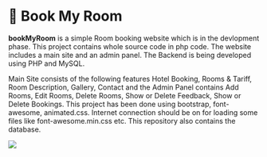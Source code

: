 # 🏡 Book My Room 

<b>bookMyRoom</b> is a simple Room booking website which is in the devlopment phase. This project contains whole source code in php code. The website includes a main site and an admin panel. The Backend is being developed using PHP and MySQL.

Main Site consists of the following features Hotel Booking, Rooms & Tariff, Room Description, Gallery, Contact and the Admin Panel contains Add Rooms, Edit Rooms, Delete Rooms, Show or Delete Feedback, Show or Delete Bookings. This project has been done using bootstrap, font-awesome, animated.css. Internet connection should be on for loading some files like font-awesome.min.css etc. This repository also contains the database.

<img src="https://github.com/Subhampreet/Book-My-Room/blob/main/template-main.png" >
